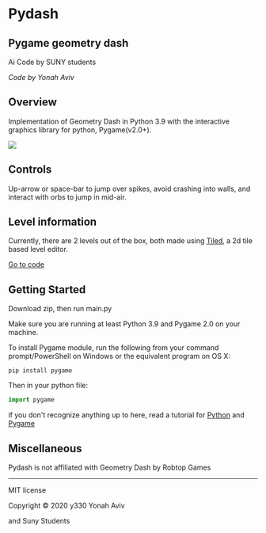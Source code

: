 # Pydash
## Pygame geometry dash
 
Ai Code by SUNY students

_Code by Yonah Aviv_



## Overview
Implementation of Geometry Dash in Python 3.9 with the interactive graphics library for python, Pygame(v2.0+).


![](https://lh3.googleusercontent.com/pw/ACtC-3fqOHMkopBQlUqSF5vjhTCL73Dp092W9VSn0QIsvJ76e-jnlT7qEkdvSpGGHHjWSg8o2cHZblSCloO9XM159oEuGqelm-PfNrs-c4bfwA9q2Seb53tGetuNUrxeRPYsDKLeBhwARyVINvZ0MMTsg-lnVQ=w796-h596-no?authuser=0)

## Controls
Up-arrow or space-bar to jump over spikes, avoid crashing into walls, and interact with orbs to jump in mid-air.


## Level information
Currently, there are 2 levels out of the box, both made using [Tiled](https://www.mapeditor.org/), a 2d tile based level editor.

[Go to code](/main.py)


## Getting Started

Download zip, then run main.py

Make sure you are running at least Python 3.9 and Pygame 2.0 on your machine.

To install Pygame module, run the following from your command prompt/PowerShell on Windows or the equivalent program on OS X:
```
pip install pygame
```

Then in your python file:
```python
import pygame
```
if you don't recognize anything up to here, read a tutorial for [Python](https://wiki.python.org/moin/BeginnersGuide/Download) and [Pygame](https://coderslegacy.com/python/python-pygame-tutorial/) 


  
## Miscellaneous 

Pydash is not affiliated with Geometry Dash by Robtop Games


  

------
MIT license

Copyright ©  2020 y330 Yonah Aviv

and Suny Students

